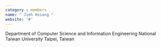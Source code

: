 ```yaml
---
category : members
name: " Jieh Hsiang " 
website: '#'
---
```

Department of Computer Science and Information Engineering
National Taiwan University
Taipei, Taiwan

